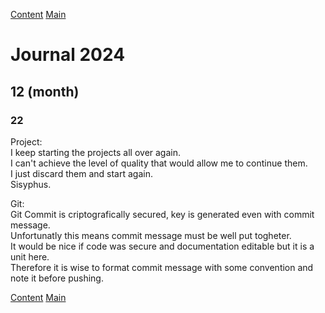 [Content](index.md)
[Main](../index.md)

# Journal 2024

## 12 (month)

### 22

Project:  
I keep starting the projects all over again.  
I can't achieve the level of quality that would allow me to continue them.  
I just discard them and start again.  
Sisyphus.

Git:  
Git Commit is criptografically secured, key is generated even with commit message.  
Unfortunatly this means commit message must be well put togheter.  
It would be nice if code was secure and documentation editable but it is a unit here.  
Therefore it is wise to format commit message with some convention and note it before pushing.

[Content](index.md)
[Main](../index.md)
